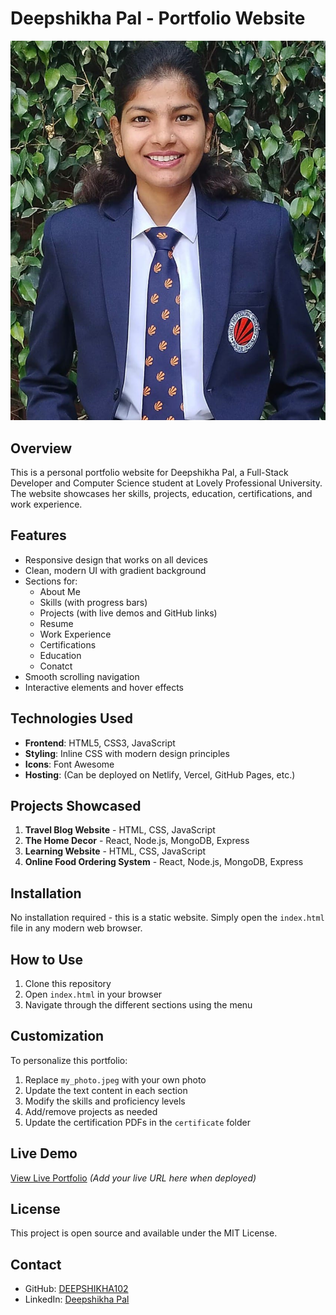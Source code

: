 # Deepshikha Pal - Portfolio Website

![Portfolio Screenshot](./my_photo.jpeg)

## Overview
This is a personal portfolio website for Deepshikha Pal, a Full-Stack Developer and Computer Science student at Lovely Professional University. The website showcases her skills, projects, education, certifications, and work experience.

## Features
- Responsive design that works on all devices
- Clean, modern UI with gradient background
- Sections for:
  - About Me
  - Skills (with progress bars)
  - Projects (with live demos and GitHub links)
  - Resume
  - Work Experience
  - Certifications
  - Education
  - Conatct
- Smooth scrolling navigation
- Interactive elements and hover effects

## Technologies Used
- **Frontend**: HTML5, CSS3, JavaScript
- **Styling**: Inline CSS with modern design principles
- **Icons**: Font Awesome
- **Hosting**: (Can be deployed on Netlify, Vercel, GitHub Pages, etc.)

## Projects Showcased
1. **Travel Blog Website** - HTML, CSS, JavaScript
2. **The Home Decor** - React, Node.js, MongoDB, Express
3. **Learning Website** - HTML, CSS, JavaScript
4. **Online Food Ordering System** - React, Node.js, MongoDB, Express

## Installation
No installation required - this is a static website. Simply open the `index.html` file in any modern web browser.

## How to Use
1. Clone this repository
2. Open `index.html` in your browser
3. Navigate through the different sections using the menu

## Customization
To personalize this portfolio:
1. Replace `my_photo.jpeg` with your own photo
2. Update the text content in each section
3. Modify the skills and proficiency levels
4. Add/remove projects as needed
5. Update the certification PDFs in the `certificate` folder

## Live Demo
[View Live Portfolio](#) *(Add your live URL here when deployed)*

## License
This project is open source and available under the MIT License.

## Contact
- GitHub: [DEEPSHIKHA102](https://github.com/DEEPSHIKHA102)
- LinkedIn: [Deepshikha Pal](https://www.linkedin.com/in/deepshikha-pal-7915a5251/)
